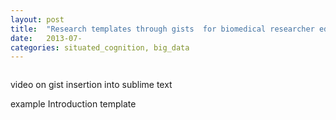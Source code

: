 ```yaml
---
layout: post
title:  "Research templates through gists  for biomedical researcher education"
date:   2013-07-
categories: situated_cognition, big_data
---
```


![]()

video on gist insertion into sublime text

example Introduction template